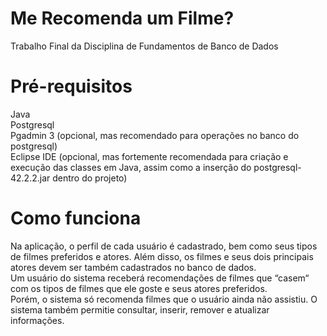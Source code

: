 # Me Recomenda um Filme?
Trabalho Final da Disciplina de Fundamentos de Banco de Dados

# Pré-requisitos
Java <br>
Postgresql <br>
Pgadmin 3 (opcional, mas recomendado para operações no banco do postgresql) <br>
Eclipse IDE (opcional, mas fortemente recomendada para criação e execução das classes em Java, assim como a inserção do postgresql-42.2.2.jar dentro do projeto) <br>

# Como funciona
Na aplicação, o perfil de cada usuário é cadastrado, bem como seus tipos de filmes preferidos e atores. Além disso, os filmes e seus dois principais atores devem ser também cadastrados no banco de dados. <br> 
Um usuário do sistema receberá recomendações de filmes que “casem“ com os tipos de filmes que ele goste e seus atores preferidos. <br> 
Porém, o sistema só recomenda filmes que o usuário ainda não assistiu. O sistema também permitie consultar, inserir, remover e atualizar informações.

